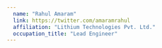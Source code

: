 ```yaml
---
  name: "Rahul Amaram"
  link: https://twitter.com/amaramrahul
  affiliation: "Lithium Technologies Pvt. Ltd."
  occupation_title: "Lead Engineer"
---
```

